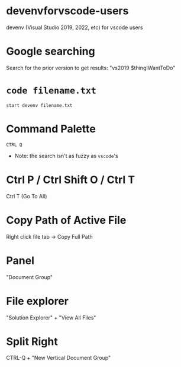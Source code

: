 # devenvforvscode-users
devenv (Visual Studio 2019, 2022, etc) for vscode users

# Google searching
Search for the prior version to get results: 
"vs2019 $thingIWantToDo"

# `code filename.txt`
`start devenv filename.txt`

# Command Palette
`CTRL Q`
* Note: the search isn't as fuzzy as `vscode`'s

# Ctrl P / Ctrl Shift O / Ctrl T

Ctrl T (Go To All)

# Copy Path of Active File
Right click file tab -> Copy Full Path

# Panel
"Document Group"

# File explorer
"Solution Explorer" + "View All Files"

# Split Right 
CTRL-Q + "New Vertical Document Group"

